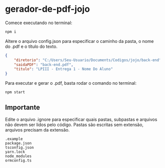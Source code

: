 # gerador-de-pdf-jojo

Comece executando no terminal:

```sh
npm i
```

Altere o arquivo config.json para especificar o caminho da pasta, o nome do .pdf e o título do texto.

```json
{
    "diretorio": "C:/Users/Seu-Usuario/Documents/Codigos/jojo/back-end",
    "saidaPDF": "back-end.pdf",
    "titulo": "LPIII - Entrega 1 - Nome Do Aluno"
}
```

Para executar e gerar o .pdf, basta rodar o comando no terminal:

```sh
npm start
```
 ## Importante

 Edite o arquivo .ignore para especificar quais pastas, subpastas e arquivos não devem ser lidos pelo código. Pastas são escritas sem extensão, arquivos precisam da extensão.

 ```.ignore
.example
package.json
tsconfig.json
yarn.lock
node_modules
ormconfig.ts
 ```